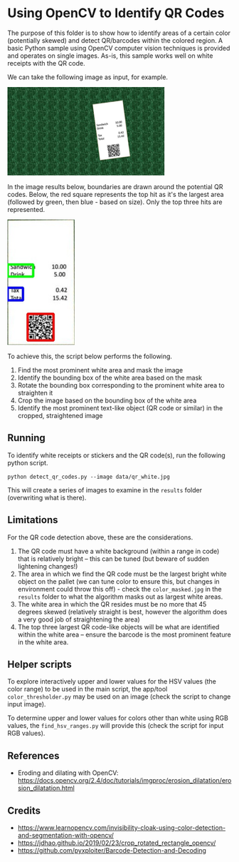 # Using OpenCV to Identify QR Codes

The purpose of this folder is to show how to identify areas of a certain color (potentially skewed) and detect QR/barcodes within the colored region.  A basic Python sample using OpenCV computer vision techniques is provided and operates on single images.  As-is, this sample works well on white receipts with the QR code.

We can take the following image as input, for example.

<img src="../data/qr_white.jpg" width="70%">

In the image results below, boundaries are drawn around the potential QR codes.  Below, the red square represents the top hit as it's the largest area (followed by green, then blue - based on size).  Only the top three hits are represented.

<img src="results/qrcode_found_straight.jpg" width="30%">

To achieve this, the script below performs the following.

1.  Find the most prominent white area and mask the image
2.  Identify the bounding box of the white area based on the mask
3.  Rotate the bounding box corresponding to the prominent white area to straighten it
4.  Crop the image based on the bounding box of the white area
5.  Identify the most prominent text-like object (QR code or similar) in the cropped, straightened image


## Running

To identify white receipts or stickers and the QR code(s), run the following python script.

    python detect_qr_codes.py --image data/qr_white.jpg

This will create a series of images to examine in the `results` folder (overwriting what is there).

## Limitations

For the QR code detection above, these are the considerations.

1. The QR code must have a white background (within a range in code) that is relatively bright – this can be tuned (but beware of sudden lightening changes!)
2. The area in which we find the QR code must be the largest bright white object on the pallet (we can tune color to ensure this, but changes in environment could throw this off) - check the `color_masked.jpg` in the `results` folder to what the algorithm masks out as largest white areas.
3. The white area in which the QR resides must be no more that 45 degrees skewed (relatively straight is best, however the algorithm does a very good job of straightening the area)
4. The top three largest QR code-like objects will be what are identified within the white area – ensure the barcode is the most prominent feature in the white area.

## Helper scripts

To explore interactively upper and lower values for the HSV values (the color range) to be used in the main script, the app/tool `color_thresholder.py` may be used on an image (check the script to change input image).

To determine upper and lower values for colors other than white using RGB values, the `find_hsv_ranges.py` will provide this (check the script for input RGB values).

## References

- Eroding and dilating with OpenCV:  https://docs.opencv.org/2.4/doc/tutorials/imgproc/erosion_dilatation/erosion_dilatation.html

## Credits

- https://www.learnopencv.com/invisibility-cloak-using-color-detection-and-segmentation-with-opencv/
- https://jdhao.github.io/2019/02/23/crop_rotated_rectangle_opencv/
- https://github.com/pyxploiter/Barcode-Detection-and-Decoding
